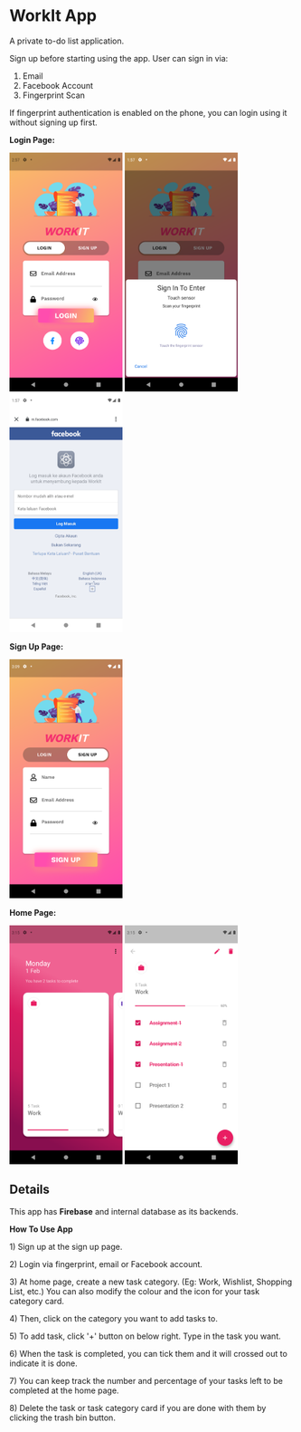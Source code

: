 # WorkIt App
A private to-do list application. 

Sign up before starting using the app.
User can sign in via:
1) Email
2) Facebook Account
3) Fingerprint Scan

If fingerprint authentication is enabled on the phone, you can login using it without signing up first.
<p><p>
 

<b>Login Page:</b>

<img src="https://raw.githubusercontent.com/aisyahzck/work_it_project/master/images/login.png" width="200" height="422"/>  <img src="https://github.com/aisyahzck/work_it_project/blob/master/images/fingerprint.png" width="200" height="422"/>  <img src="https://github.com/aisyahzck/work_it_project/blob/master/images/fb.png" width="200" height="422"/>  

<b>Sign Up Page: </b> 

<img src="https://raw.githubusercontent.com/aisyahzck/work_it_project/master/images/signup.png" width="200" height="422"/>


<b>Home Page: </b>

<img src="https://github.com/aisyahzck/work_it_project/blob/master/images/home.png" width="200" height="422"/>  <img src="https://github.com/aisyahzck/work_it_project/blob/master/images/list2.png" width="200" height="422"/> 

<h2>Details</h2>
<p>This app has <b>Firebase</b> and internal database as its backends.</p>

<p><b>How To Use App</b></p>
<p>1)  Sign up at the sign up page.
<p>2)  Login via fingerprint, email or Facebook account.
<p>3)  At home page, create a new task category. (Eg: Work, Wishlist, Shopping List, etc.)
    You can also modify the colour and the icon for your task category card.
<p>4)  Then, click on the category you want to add tasks to.
<p>5)  To add task, click '+' button on below right. Type in the task you want.
<p>6)  When the task is completed, you can tick them and it will crossed out to indicate it is done.
<p>7)  You can keep track the number and percentage of your tasks left to be completed at the home page.
<p>8)  Delete the task or task category card if you are done with them by clicking the trash bin button.
